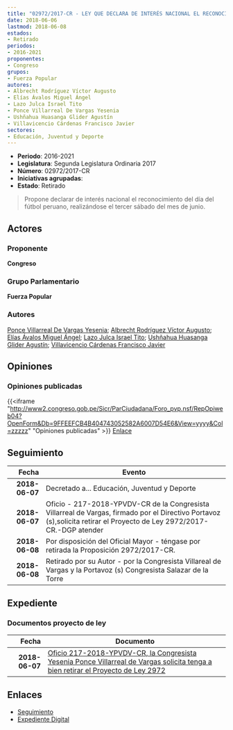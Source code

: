 ```yaml
---
title: "02972/2017-CR - LEY QUE DECLARA DE INTERÉS NACIONAL EL RECONOCIMIENTO DEL DÍA DEL FÚTBOL PERUANO, REALIZÁNDOSE EL TERCER SÁBADO DEL MES DE JUNIO"
date: 2018-06-06
lastmod: 2018-06-08
estados:
- Retirado
periodos:
- 2016-2021
proponentes:
- Congreso
grupos:
- Fuerza Popular
autores:
- Albrecht Rodríguez Víctor Augusto
- Elías Ávalos Miguel Ángel
- Lazo Julca Israel Tito
- Ponce Villarreal De Vargas Yesenia
- Ushñahua Huasanga Glider Agustín
- Villavicencio Cárdenas Francisco Javier
sectores:
- Educación, Juventud y Deporte
---
```

- **Periodo**: 2016-2021
- **Legislatura**: Segunda Legislatura Ordinaria 2017
- **Número**: 02972/2017-CR
- **Iniciativas agrupadas**: 
- **Estado**: Retirado

> Propone declarar de interés nacional el reconocimiento del día del fútbol peruano, realizándose el tercer sábado del mes de junio.


## Actores

### Proponente

**Congreso**

### Grupo Parlamentario

**Fuerza Popular**

### Autores

[Ponce Villarreal De Vargas Yesenia](mailto:mailto:yponce@congreso.gob.pe); [Albrecht Rodríguez Víctor Augusto](mailto:mailto:valbrecht@congreso.gob.pe); [Elías Ávalos Miguel Ángel](mailto:mailto:melias@congreso.gob.pe); [Lazo Julca Israel Tito](mailto:mailto:ilazo@congreso.gob.pe); [Ushñahua Huasanga Glider Agustín](mailto:mailto:gushnahua@congreso.gob.pe); [Villavicencio Cárdenas Francisco Javier](mailto:mailto:fvillavicencio@congreso.gob.pe)

## Opiniones

### Opiniones publicadas

{{<iframe "http://www2.congreso.gob.pe/Sicr/ParCiudadana/Foro_pvp.nsf/RepOpiweb04?OpenForm&Db=9FFEEFCB4B404743052582A6007D54E6&View=yyyy&Col=zzzzz" "Opiniones publicadas" >}}
[Enlace](http://www2.congreso.gob.pe/Sicr/ParCiudadana/Foro_pvp.nsf/RepOpiweb04?OpenForm&Db=9FFEEFCB4B404743052582A6007D54E6&View=yyyy&Col=zzzzz)


## Seguimiento

| Fecha | Evento |
|------:|--------|
| **2018-06-07** | Decretado a... Educación, Juventud y Deporte |
| **2018-06-07** | Oficio - 217-2018-YPVDV-CR de la Congresista Villarreal de Vargas, firmado por el Directivo Portavoz (s),solicita retirar el Proyecto de Ley 2972/2017-CR.-DGP atender |
| **2018-06-08** | Por disposición del Oficial Mayor - téngase por retirada la Proposición 2972/2017-CR. |
| **2018-06-08** | Retirado por su Autor - por la Congresista Villareal de Vargas y la Portavoz (s) Congresista Salazar de la Torre |

## Expediente

### Documentos proyecto de ley

| Fecha | Documento |
|------:|-----------|
| **2018-06-07** | [Oficio 217-2018-YPVDV-CR, la Congresista Yesenia Ponce Villarreal de Vargas solicita tenga a bien retirar el Proyecto de Ley 2972](http://www.leyes.congreso.gob.pe/Documentos/2016_2021/Oficios/Congresistas/OFICIO-217-YPVDV-CR.pdf) |

## Enlaces

- [Seguimiento](http://www2.congreso.gob.pe/Sicr/TraDocEstProc/CLProLey2016.nsf/f7fff46988ca05b1052578e100829cc7/6a57c456d08becfa052582a4005d422a?OpenDocument)
- [Expediente Digital](http://www2.congreso.gob.pe/Sicr/TraDocEstProc/Expvirt_2011.nsf/visbusqptramdoc1621/02972?opendocument)

